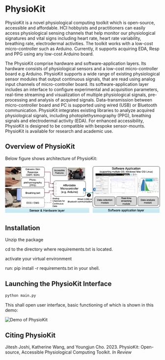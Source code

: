# **PhysioKit**
PhysioKit is a novel physiological computing toolkit which is open-source, accessible and affordable. HCI hobbyists and practitioners can easily access physiological sensing channels that help monitor our physiological signatures and vital signs including heart rate, heart rate variability, breathing rate, electrodermal activities. The toolkit works with a low-cost micro-controller such as Arduino.
Currently, it supports acquiring EDA, Resp and PPG using any low-cost Arduino board.

The PhysioKit comprise hardware and software-application layers. Its hardware consists of physiological sensors and a low-cost micro-controller board e.g Arduino. PhysioKit supports a wide range of existing physiological sensor modules that output continuous signals, that are read using analog input channels of micro-controller board. Its software-application layer includes an interface to configure experimental and acquisition parameters, real-time streaming and visualization of multiple physiological signals, pre-processing and analysis of acquired signals. Data-transmission between micro-controller board and PC is supported using wired (USB) or Bluetooth communication. PhysioKit integrates existing libraries to analyze acquired physiological signals, including photoplethysmography (PPG), breathing signals and electrodermal activity (EDA). For enhanced accessibility, PhysioKit is designed to be compatible with bespoke sensor-mounts. PhysioKit is available for research and academic use.

## **Overview of PhysioKit**
Below figure shows architecture of PhysioKit:
<p align="left">
<img src="images/architecture.png" alt="Architecture of PhysioKit" width="1024"/>
</p>

## **Installation**
Unzip the package

cd to the directory where requirements.txt is located.

activate your virtual environment

run: pip install -r requirements.txt in your shell.


## **Launching the PhysioKit Interface**
``` bash
python main.py
```
This shall open user interface, basic functioning of which is shown in this demo:
<p align="left">
    <img src="images/PhysioKitDemo.gif" alt="Demo of PhysioKit" width="720"/>
</p>


## **Citing PhysioKit**
Jitesh Joshi, Katherine Wang, and Youngjun Cho. 2023. PhysioKit: Open-source, Accessible Physiological Computing Toolkit. *In Review*